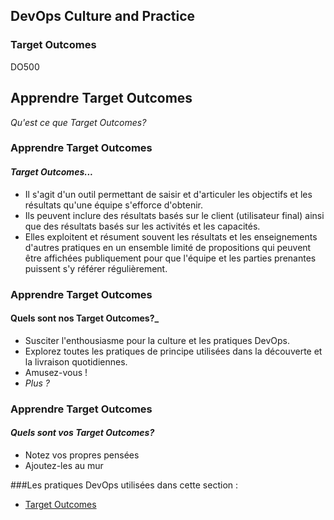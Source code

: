 <!-- .slide: data-background-image="images/RH_NewBrand_Background.png"  -->
## DevOps Culture and Practice <!-- {_class="course-title"} -->
### Target Outcomes <!-- {_class="title-color"} -->
DO500 <!-- {_class="title-color"} -->



<!--.slide: id="target-outcomes" -->
## Apprendre Target Outcomes
_Qu'est ce que Target Outcomes?_



### Apprendre Target Outcomes
#### _Target Outcomes..._
- Il s'agit d'un outil permettant de saisir et d'articuler les objectifs et les résultats qu'une équipe s'efforce d'obtenir.
- Ils peuvent inclure des résultats basés sur le client (utilisateur final) ainsi que des résultats basés sur les activités et les capacités.
- Elles exploitent et résument souvent les résultats et les enseignements d'autres pratiques en un ensemble limité de propositions qui peuvent être affichées publiquement pour que l'équipe et les parties prenantes puissent s'y référer régulièrement.





### Apprendre Target Outcomes
#### Quels sont **nos** Target Outcomes?_
- Susciter l'enthousiasme pour la culture et les pratiques DevOps.
- Explorez toutes les pratiques de principe utilisées dans la découverte et la livraison quotidiennes.
- Amusez-vous !
- _Plus ?_



### Apprendre Target Outcomes
#### _Quels sont **vos** Target Outcomes?_
- Notez vos propres pensées
- Ajoutez-les au mur



<!-- .slide: data-background-image="images/chef-background.png" class="white-style" -->
###Les pratiques DevOps utilisées dans cette section :
- [Target Outcomes](https://openpracticelibrary.com/practice/target-outcomes/)
